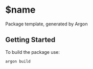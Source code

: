 # $name
Package template, generated by Argon

## Getting Started
To build the package use:
```bash
argon build
```
